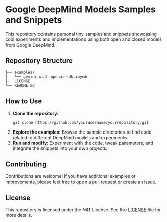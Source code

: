 # Google DeepMind Models Samples and Snippets

This repository contains personal tiny samples and snippets showcasing cool experiments and implementations using both open and closed models from Google DeepMind.

## Repository Structure

```
├── examples/
│   └── gemini-with-openai-sdk.ipynb
├── LICENSE
└── README.md
```

## How to Use

1. **Clone the repository:**
    ```bash
    git clone https://github.com/yourusername/yourrepository.git
    ```
2. **Explore the examples:** Browse the sample directories to find code related to different DeepMind models and experiments.
3. **Run and modify:** Experiment with the code, tweak parameters, and integrate the snippets into your own projects.

## Contributing

Contributions are welcome! If you have additional examples or improvements, please feel free to open a pull request or create an issue.

## License

This repository is licensed under the MIT License. See the [LICENSE](LICENSE) file for more details.